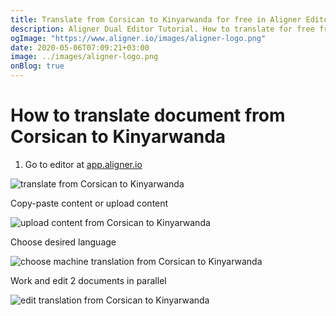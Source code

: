 ```yaml
---
title: Translate from Corsican to Kinyarwanda for free in Aligner Editor
description: Aligner Dual Editor Tutorial. How to translate for free from Corsican to Kinyarwanda. Aligner is multilingual document management platform. 
ogImage: "https://www.aligner.io/images/aligner-logo.png"
date: 2020-05-06T07:09:21+03:00
image: ../images/aligner-logo.png
onBlog: true
---
```


# How to translate document from Corsican to Kinyarwanda

1. Go to editor at [app.aligner.io](https://app.aligner.io "Aligner App web page")

![translate from Corsican to Kinyarwanda](../aligner-blank-editor.png "translate from Corsican to Kinyarwanda")

Copy-paste content or upload content

![upload content from Corsican to Kinyarwanda](../aligner-uploaded-document.png "upload content from Corsican to Kinyarwanda")

Choose desired language

![choose machine translation from Corsican to Kinyarwanda](../aligner-language-dropdown.png "choose machine translation from Corsican to Kinyarwanda")

Work and edit 2 documents in parallel

![edit translation from Corsican to Kinyarwanda](../aligner-double-sitded-editor.png "edit translation from Corsican to Kinyarwanda")

